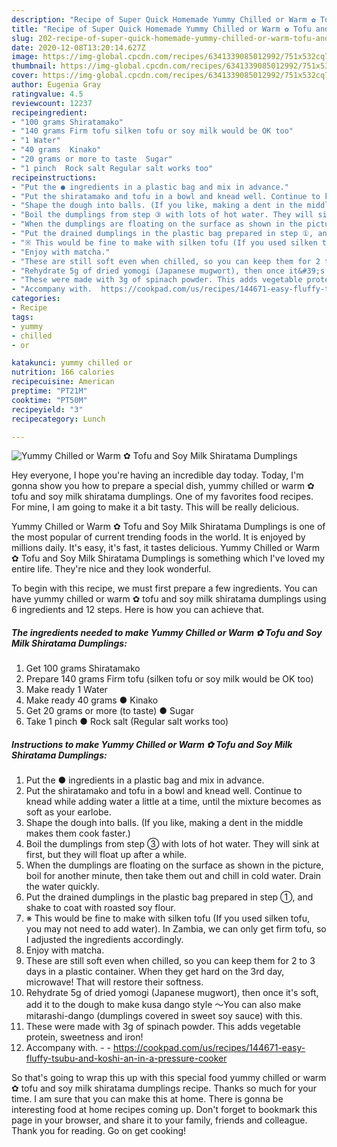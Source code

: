 ```yaml
---
description: "Recipe of Super Quick Homemade Yummy Chilled or Warm ✿ Tofu and Soy Milk Shiratama Dumplings"
title: "Recipe of Super Quick Homemade Yummy Chilled or Warm ✿ Tofu and Soy Milk Shiratama Dumplings"
slug: 202-recipe-of-super-quick-homemade-yummy-chilled-or-warm-tofu-and-soy-milk-shiratama-dumplings
date: 2020-12-08T13:20:14.627Z
image: https://img-global.cpcdn.com/recipes/6341339085012992/751x532cq70/yummy-chilled-or-warm-✿-tofu-and-soy-milk-shiratama-dumplings-recipe-main-photo.jpg
thumbnail: https://img-global.cpcdn.com/recipes/6341339085012992/751x532cq70/yummy-chilled-or-warm-✿-tofu-and-soy-milk-shiratama-dumplings-recipe-main-photo.jpg
cover: https://img-global.cpcdn.com/recipes/6341339085012992/751x532cq70/yummy-chilled-or-warm-✿-tofu-and-soy-milk-shiratama-dumplings-recipe-main-photo.jpg
author: Eugenia Gray
ratingvalue: 4.5
reviewcount: 12237
recipeingredient:
- "100 grams Shiratamako"
- "140 grams Firm tofu silken tofu or soy milk would be OK too"
- "1 Water"
- "40 grams  Kinako"
- "20 grams or more to taste  Sugar"
- "1 pinch  Rock salt Regular salt works too"
recipeinstructions:
- "Put the ● ingredients in a plastic bag and mix in advance."
- "Put the shiratamako and tofu in a bowl and knead well. Continue to knead while adding water a little at a time, until the mixture becomes as soft as your earlobe."
- "Shape the dough into balls. (If you like, making a dent in the middle makes them cook faster.)"
- "Boil the dumplings from step ③ with lots of hot water. They will sink at first, but they will float up after a while."
- "When the dumplings are floating on the surface as shown in the picture, boil for another minute, then take them out and chill in cold water. Drain the water quickly."
- "Put the drained dumplings in the plastic bag prepared in step ①, and shake to coat with roasted soy flour."
- "※ This would be fine to make with silken tofu (If you used silken tofu, you may not need to add water). In Zambia, we can only get firm tofu, so I adjusted the ingredients accordingly."
- "Enjoy with matcha."
- "These are still soft even when chilled, so you can keep them for 2 to 3 days in a plastic container. When they get hard on the 3rd day, microwave! That will restore their softness."
- "Rehydrate 5g of dried yomogi (Japanese mugwort), then once it&#39;s soft, add it to the dough to make kusa dango style ～You can also make mitarashi-dango (dumplings covered in sweet soy sauce) with this."
- "These were made with 3g of spinach powder. This adds vegetable protein, sweetness and iron!"
- "Accompany with.  https://cookpad.com/us/recipes/144671-easy-fluffy-tsubu-and-koshi-an-in-a-pressure-cooker"
categories:
- Recipe
tags:
- yummy
- chilled
- or

katakunci: yummy chilled or 
nutrition: 166 calories
recipecuisine: American
preptime: "PT21M"
cooktime: "PT50M"
recipeyield: "3"
recipecategory: Lunch

---
```



![Yummy Chilled or Warm ✿ Tofu and Soy Milk Shiratama Dumplings](https://img-global.cpcdn.com/recipes/6341339085012992/751x532cq70/yummy-chilled-or-warm-✿-tofu-and-soy-milk-shiratama-dumplings-recipe-main-photo.jpg)

Hey everyone, I hope you're having an incredible day today. Today, I'm gonna show you how to prepare a special dish, yummy chilled or warm ✿ tofu and soy milk shiratama dumplings. One of my favorites food recipes. For mine, I am going to make it a bit tasty. This will be really delicious.



Yummy Chilled or Warm ✿ Tofu and Soy Milk Shiratama Dumplings is one of the most popular of current trending foods in the world. It is enjoyed by millions daily. It's easy, it's fast, it tastes delicious. Yummy Chilled or Warm ✿ Tofu and Soy Milk Shiratama Dumplings is something which I've loved my entire life. They're nice and they look wonderful.


To begin with this recipe, we must first prepare a few ingredients. You can have yummy chilled or warm ✿ tofu and soy milk shiratama dumplings using 6 ingredients and 12 steps. Here is how you can achieve that.

<!--inarticleads1-->

##### The ingredients needed to make Yummy Chilled or Warm ✿ Tofu and Soy Milk Shiratama Dumplings:

1. Get 100 grams Shiratamako
1. Prepare 140 grams Firm tofu (silken tofu or soy milk would be OK too)
1. Make ready 1 Water
1. Make ready 40 grams ● Kinako
1. Get 20 grams or more (to taste) ● Sugar
1. Take 1 pinch ● Rock salt (Regular salt works too)




<!--inarticleads2-->

##### Instructions to make Yummy Chilled or Warm ✿ Tofu and Soy Milk Shiratama Dumplings:

1. Put the ● ingredients in a plastic bag and mix in advance.
1. Put the shiratamako and tofu in a bowl and knead well. Continue to knead while adding water a little at a time, until the mixture becomes as soft as your earlobe.
1. Shape the dough into balls. (If you like, making a dent in the middle makes them cook faster.)
1. Boil the dumplings from step ③ with lots of hot water. They will sink at first, but they will float up after a while.
1. When the dumplings are floating on the surface as shown in the picture, boil for another minute, then take them out and chill in cold water. Drain the water quickly.
1. Put the drained dumplings in the plastic bag prepared in step ①, and shake to coat with roasted soy flour.
1. ※ This would be fine to make with silken tofu (If you used silken tofu, you may not need to add water). In Zambia, we can only get firm tofu, so I adjusted the ingredients accordingly.
1. Enjoy with matcha.
1. These are still soft even when chilled, so you can keep them for 2 to 3 days in a plastic container. When they get hard on the 3rd day, microwave! That will restore their softness.
1. Rehydrate 5g of dried yomogi (Japanese mugwort), then once it&#39;s soft, add it to the dough to make kusa dango style ～You can also make mitarashi-dango (dumplings covered in sweet soy sauce) with this.
1. These were made with 3g of spinach powder. This adds vegetable protein, sweetness and iron!
1. Accompany with. -  - https://cookpad.com/us/recipes/144671-easy-fluffy-tsubu-and-koshi-an-in-a-pressure-cooker




So that's going to wrap this up with this special food yummy chilled or warm ✿ tofu and soy milk shiratama dumplings recipe. Thanks so much for your time. I am sure that you can make this at home. There is gonna be interesting food at home recipes coming up. Don't forget to bookmark this page in your browser, and share it to your family, friends and colleague. Thank you for reading. Go on get cooking!
